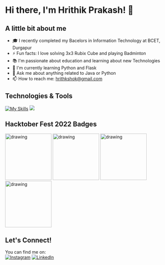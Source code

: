 # Hi there, I'm Hrithik Prakash! 👋 

## A little bit about me

- 🎓 I recently completed my Bacelors in Information Technology at BCET, Durgapur
- ⚡ Fun facts: I love solving 3x3 Rubix Cube and playing Badminton
- 📚 I'm passionate about education and learning about new Technologies  
- 🌱 I'm currently learning Python and Flask
- 💬 Ask me about anything related to Java or Python
- 📫 How to reach me: hrithkshok@gmail.com

## Technologies & Tools
[![My Skills](https://skillicons.dev/icons?i=c,java,python,html,css,bootstrap,vscode,git,github)](https://skillicons.dev)
![](https://img.shields.io/badge/PyCharm-000000.svg?&style=for-the-badge&logo=PyCharm&logoColor=white)


## Hacktober Fest 2022 Badges
<p>
<img src="https://assets.holopin.io/eyJidWNrZXQiOiJob2xvcGluLWFzc2V0cyIsImtleSI6ImFzc2V0cy9jbDhlcTN6OWMwMzU3MDlsM2Z4OTluOHg2IiwiZWRpdHMiOnsicm90YXRlIjpudWxsfX0=" alt="drawing" width="150"/>
<img src="https://assets.holopin.io/eyJidWNrZXQiOiJob2xvcGluLWFzc2V0cyIsImtleSI6ImFzc2V0cy9jbDhkNmZycXowMTgxMDltaGFleGpmczRwIiwiZWRpdHMiOnsicm90YXRlIjpudWxsfX0=" alt="drawing" width="150"/>
<img src="https://assets.holopin.io/eyJidWNrZXQiOiJob2xvcGluLWFzc2V0cyIsImtleSI6ImFzc2V0cy9jbDhkOHRrZnAwMDMyMDlqbmtxZTF3dzVhIiwiZWRpdHMiOnsicm90YXRlIjpudWxsfX0=" alt="drawing" width="150"/>
<img src="https://assets.holopin.io/eyJidWNrZXQiOiJob2xvcGluLWFzc2V0cyIsImtleSI6ImFzc2V0cy9jbDhkOHVrb3MwMDk0MDlqbnVuaGRhcDd3IiwiZWRpdHMiOnsicm90YXRlIjpudWxsfX0=" alt="drawing" width="150"/>
</p>

## Let's Connect!
You can find me on:  
[![Instagram][1.2]][1] [![LinkedIn][2.2]][2] 

[1.2]: https://skillicons.dev/icons?i=instagram
[2.2]: https://skillicons.dev/icons?i=linkedin

[1]: https://www.instagram.com/frm_the.heart
[2]: https://www.linkedin.com/in/hrithik-prakash
